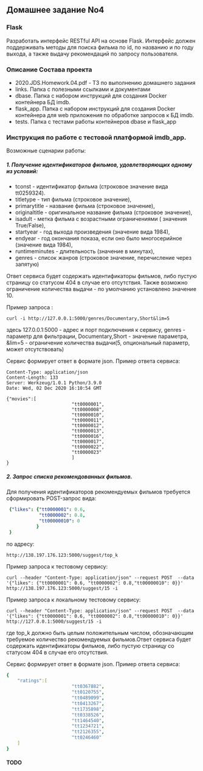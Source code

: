 

## Домашнее задание No4

### Flask

Разработать интерфейс RESTful API на основе Flask. Интерфейс должен поддерживать методы для поиска фильма по id, по названию и по году выхода, а также выдачу рекомендаций по запросу пользователя.


### Описание Состава проекта


- 2020.JDS.Homework.04.pdf - ТЗ по выполнению домашнего задания
- links. Папка с полезными ссылками и документами
- dbase. Папка с набором инструкций для создания Docker контейнера БД imdb.
- flask_app. Папка с набором инструкций для создания Docker контейнера для web приложения по обработке запросов к БД imdb.
- tests. Папка с тестами работы  контейнеров dbase и flask_app





### Инструкция по работе с тестовой платформой imdb_app.


Возможные сценарии работы:

##### 1. Получение идентификаторов фильмов, удовлетворяющих одному из условий:

- tconst - идентификатор фильма (строковое значение вида tt0259324).  
- titletype - тип фильма (строковое значение),
- primarytitle - название фильма (строковое значение),
- originaltitle - оригинальное название фильма (строковое значение),
- isadult - метка фильма с возрастными ограничениями ( значения True/False),
- startyear - год выхода произведения (значение вида 1984),
- endyear - год окончания показа, если оно было многосерийное  (значение вида 1984),
- runtimeminutes - длительность (значение в минутах),
- genres - список жанров (строковое значение, перечисление через запятую)

Ответ сервиса будет содержать идентификаторы фильмов, либо пустую страницу со статусом 404 в случае его отсутствия. Также возможно ограничение  количества выдачи - по умолчанию установлено значение 10.

Пример запроса :

`curl -i http://127.0.0.1:5000/genres/Documentary,Short&lim=5`

здесь 127.0.0.1:5000 - адрес и порт подключения к сервису, genres - параметр для фильтрации,  Documentary,Short - значение параметра, &lim=5 - ограничение количества выдачи(5, опциональный параметр, может отсутствовать)


Сервис формирует ответ в формате json. Пример ответа сервиса:

```HTTP/1.0 200 OK
Content-Type: application/json
Content-Length: 133
Server: Werkzeug/1.0.1 Python/3.9.0
Date: Wed, 02 Dec 2020 16:10:54 GMT

{"movies":[
                        "tt0000001",
                        "tt0000008",
                        "tt0000010",
                        "tt0000011",
                        "tt0000012",
                        "tt0000013",
                        "tt0000016",
                        "tt0000017",
                        "tt0000022",
                        "tt0000023"
                        ]
}
```

##### 2. Запрос списка рекомендованных фильмов.
Для получения идентификаторов рекомендуемых фильмов требуется сформировать POST-запрос вида:

```yaml
 {"likes": {"tt0000001": 0.6,
            "tt0000002": 0.8,
            "tt00000010": 0
           }
 }
```
по адресу:

`http://138.197.176.123:5000/suggest/top_k`  

Пример запроса к тестовому сервису:

`curl --header "Content-Type: application/json" --request POST  --data '{"likes": {"tt0000001": 0.6, "tt0000002": 0.8,"tt00000010": 0}}' http://138.197.176.123:5000/suggest/15 -i`


Пример запроса к локальному тестовому сервису:

`curl --header "Content-Type: application/json" --request POST  --data '{"likes": {"tt0000001": 0.6, "tt0000002": 0.8,"tt00000010": 0}}' http://127.0.0.1:5000/suggest/15 -i`



где top_k должно быть целым положительным числом, обозначающим требуемое количество рекомендуемых фильмов.Ответ сервиса будет содержать идентификаторы фильмов, либо пустую страницу со статусом 404 в случае его отсутствия.


Сервис формирует ответ в формате json. Пример ответа сервиса:

```yaml
{
    "ratings":[
                        "tt0367882",
                        "tt0120755",
                        "tt0489099",
                        "tt0413267",
                        "tt1735898",
                        "tt0338526",
                        "tt1464540",
                        "tt1234721",
                        "tt2126355",
                        "tt0246460"
    ]
}
```


 
#### TODO





